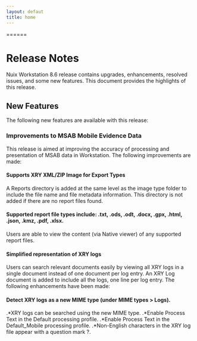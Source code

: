 ```yaml
---
layout: defaut
title: home
---
```


====== 
# Release Notes

Nuix Workstation 8.6 release contains upgrades, enhancements, resolved issues, and some new features. This document provides the highlights of this release.


## New Features
The following new features are available with this release:

### Improvements to MSAB Mobile Evidence Data  
This release is aimed at improving the accuracy of processing and presentation of MSAB data in Workstation. The following improvements are made:


#### Supports XRY XML/ZIP Image for Export Types
A Reports directory is added at the same level as the image type folder to include the file name and file metadata information. This directory is not added if there are no report files found.

#### Supported report file types include: .txt, .ods, .odt, .docx, .gpx, .html, .json, .kmz, .pdf, .xlsx.
Users are able to view the content (via Native viewer) of any supported report files.  


#### Simplified representation of XRY logs 
Users can search relevant documents easily by viewing all XRY logs in a single document instead of one document per log entry. An XRY Log document is added to include all the logs, one line per log entry. The following enhancements have been made:

#### Detect XRY logs as a new MIME type (under MIME types > Logs).
.*XRY logs can be searched using the new MIME type.
.*Enable Process Text in the Default processing profile.
.*Enable Process Text in the Default_Mobile processing profile. 
.*Non-English characters in the XRY log file appear with a question mark ?. 
